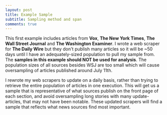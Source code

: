 ```yaml
---
layout: post
title: Example Sample
subtitle: Sampling method and span
comments: true
---
```


This first example includes articles from **Vox**, **The New York Times**, **The Wall Street Journal** and **The Washington Examiner**. I wrote a web scraper for **The Daily Wire** but they don't publish many articles so it will be ~50 days until I have an adequately-sized population to pull my sample from. The **samples in this example should NOT be used for analysis**. The population sizes of all sources besides WSJ are too small which will cause oversampling of articles published around July 11th.

I rewrote my web scrapers to update on a daily basis, rather than trying to retrieve the entire population of articles in one execution. This will get us a sample that is representative of what sources publish on the front page of each section, and avoid oversampling long stories with many update-articles, that may not have been notable. These updated scrapers will find a sample that reflects what news sources find most important.
